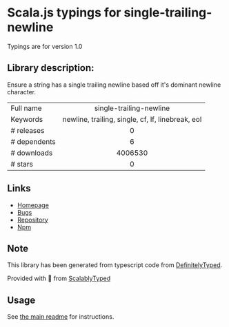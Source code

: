 
# Scala.js typings for single-trailing-newline

Typings are for version 1.0

## Library description:
Ensure a string has a single trailing newline based off it's dominant newline character.

|                    |                 |
| ------------------ | :-------------: |
| Full name          | single-trailing-newline |
| Keywords           | newline, trailing, single, cf, lf, linebreak, eol |
| # releases         | 0 |
| # dependents       | 6 |
| # downloads        | 4006530 |
| # stars            | 0 |

## Links
- [Homepage](https://github.com/johnotander/single-trailing-newline)
- [Bugs](https://github.com/johnotander/single-trailing-newline/issues)
- [Repository](https://github.com/johnotander/single-trailing-newline)
- [Npm](https://www.npmjs.com/package/single-trailing-newline)
    


## Note
This library has been generated from typescript code from [DefinitelyTyped](https://definitelytyped.org).

Provided with :purple_heart: from [ScalablyTyped](https://github.com/oyvindberg/ScalablyTyped)

## Usage
See [the main readme](../../readme.md) for instructions.


